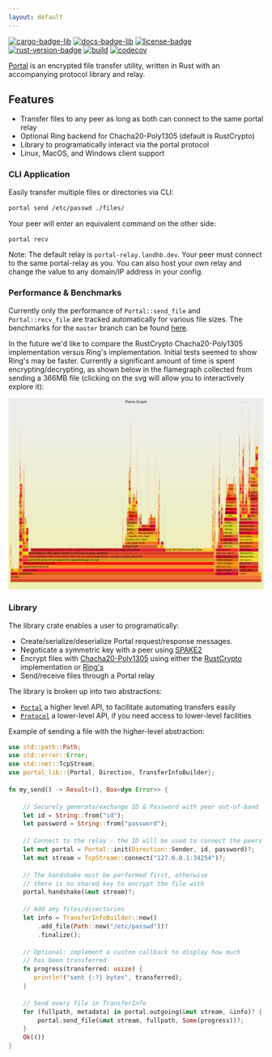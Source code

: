 ```yaml
---
layout: default
---
```

[![cargo-badge-lib][]][cargo-lib] [![docs-badge-lib][]][docs-lib] [![license-badge][]][license] [![rust-version-badge][]][rust-version] [![build][]][build-url] [![codecov][]][codecov-url]  

[Portal](https://github.com/landhb/portal) is an encrypted file transfer utility, written in Rust with an accompanying protocol library and relay.

## Features

- Transfer files to any peer as long as both can connect to the same portal relay
- Optional Ring backend for Chacha20-Poly1305 (default is RustCrypto)
- Library to programatically interact via the portal protocol
- Linux, MacOS, and Windows client support

### CLI Application

Easily transfer multiple files or directories via CLI:

```sh
portal send /etc/passwd ./files/
```

Your peer will enter an equivalent command on the other side:


```sh
portal recv
```

Note: The default relay is `portal-relay.landhb.dev`. Your peer must connect to the same portal-relay as you. You can also host your own relay and change the value to any domain/IP address in your config.

### Performance & Benchmarks

Currently only the performance of `Portal::send_file` and `Portal::recv_file` are tracked automatically for various file sizes. The benchmarks for the `master` branch can be found [here](bench/).

In the future we'd like to compare the RustCrypto Chacha20-Poly1305 implementation versus Ring's implementation. Initial tests seemed to show Ring's may be faster. Currently a significant amount of time is spent encrypting/decrypting, as shown below in the flamegraph collected from sending a 366MB file (clicking on the svg will allow you to interactively explore it):

<a href="./images/send_flamegraph.svg"><img src="./images/send_flamegraph.svg"></a>

### Library

The library crate enables a user to programatically: 

- Create/serialize/deserialize Portal request/response messages.
- Negoticate a symmetric key with a peer using [SPAKE2](https://docs.rs/spake2/0.2.0/spake2) 
- Encrypt files with [Chacha20-Poly1305](https://blog.cloudflare.com/it-takes-two-to-chacha-poly/) using either the [RustCrypto](https://docs.rs/chacha20poly1305) implementation or [Ring's](https://briansmith.org/rustdoc/ring/aead/index.html)
- Send/receive files through a Portal relay

The library is broken up into two abstractions:

- [`Portal`](https://docs.rs/portal-lib/latest/portal_lib/struct.Portal.html) a higher level API, to facilitate automating transfers easily
- [`Protocol`](https://docs.rs/portal-lib/latest/portal_lib/protocol/struct.Protocol.html) a lower-level API, if you need access to lower-level facilities


Example of sending a file with the higher-level abstraction:

```rust
use std::path::Path;
use std::error::Error;
use std::net::TcpStream;
use portal_lib::{Portal, Direction, TransferInfoBuilder};

fn my_send() -> Result<(), Box<dyn Error>> {

    // Securely generate/exchange ID & Password with peer out-of-band
    let id = String::from("id");
    let password = String::from("password");

    // Connect to the relay - the ID will be used to connect the peers
    let mut portal = Portal::init(Direction::Sender, id, password)?;
    let mut stream = TcpStream::connect("127.0.0.1:34254")?;

    // The handshake must be performed first, otherwise
    // there is no shared key to encrypt the file with
    portal.handshake(&mut stream)?;

    // Add any files/directories
    let info = TransferInfoBuilder::new()
        .add_file(Path::new("/etc/passwd"))?
        .finalize();

    // Optional: implement a custom callback to display how much
    // has been transferred
    fn progress(transferred: usize) {
       println!("sent {:?} bytes", transferred);
    }

    // Send every file in TransferInfo
    for (fullpath, metadata) in portal.outgoing(&mut stream, &info)? {
        portal.send_file(&mut stream, fullpath, Some(progress))?;
    }
    Ok(())
}
```

[//]: # (badges)
[license-badge]: https://img.shields.io/badge/license-MIT/Apache--2.0-lightgray.svg?style=flat-square
[license]: #license
[rust-version-badge]: https://img.shields.io/badge/rust-latest%20stable-blue.svg?style=flat-square
[rust-version]: #rust-version-policy

[cargo-badge-relay]: https://img.shields.io/crates/v/portal-relay.svg?style=flat-square&label=portal-relay
[cargo-relay]: https://crates.io/crates/portal-relay
[cargo-badge-client]: https://img.shields.io/crates/v/portal-client.svg?style=flat-square&label=portal-client
[cargo-client]: https://crates.io/crates/portal-client
[cargo-badge-lib]: https://img.shields.io/crates/v/portal-lib.svg?style=flat-square&label=portal-lib
[cargo-lib]: https://crates.io/crates/portal-lib

[docs-badge-client]: https://docs.rs/portal-client/badge.svg?style=flat-square
[docs-client]: https://docs.rs/portal-client
[docs-badge-lib]: https://docs.rs/portal-lib/badge.svg?style=flat-square
[docs-lib]: https://docs.rs/portal-lib

[codecov]: https://img.shields.io/codecov/c/github/landhb/portal?style=flat-square
[codecov-url]: https://codecov.io/gh/landhb/portal

[build]: https://img.shields.io/github/workflow/status/landhb/portal/Build/master?style=flat-square
[build-url]: https://github.com/landhb/portal/actions?query=workflow%3ABuild
